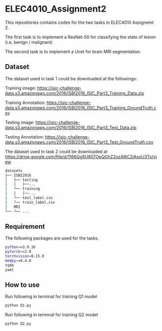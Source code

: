 # ELEC4010_Assignment2

This repositories contains codes for the two tasks in ELEC4010 Assignemt 2.

The first task is to implement a ResNet-50 for classifying the state of lesion (i.e, benign / malignant)

The second task is to implement a Unet for brain MRI segmentation.

## Dataset
The dataset used in task 1 could be downloaded at the followings:

Training image:
https://isic-challenge-data.s3.amazonaws.com/2016/ISBI2016_ISIC_Part3_Training_Data.zip

Training Annotation:
https://isic-challenge-data.s3.amazonaws.com/2016/ISBI2016_ISIC_Part3_Training_GroundTruth.csv

Testing image:
https://isic-challenge-data.s3.amazonaws.com/2016/ISBI2016_ISIC_Part3_Test_Data.zip

Testing Annotation:
https://isic-challenge-data.s3.amazonaws.com/2016/ISBI2016_ISIC_Part3_Test_GroundTruth.csv


The dataset used in task 2 could be downloaded at 
https://drive.google.com/file/d/1166Qg5U807OpQGhZ2oz4l6C2jAsoU3Ts/view

```bash
datasets
├── ISBI2016
│   ├── testing
|   |   ├──...
│   └── training
|   |   ├──...
|   └── test_label.csv
|   └── train_label.csv
|   MRI
└── └── ...
```


## Requirement
The following packages are used for the tasks.

```bash
python==3.9.16
pytorch==2.0
torchvision=0.15.0
medpy==0.4.0
tqdm
yaml
```

## How to use

Run following in terminal for training Q1 model

```bash
python Q1.py
```

Run following in terminal for training Q2 model

```bash
python Q2.py
```

 
